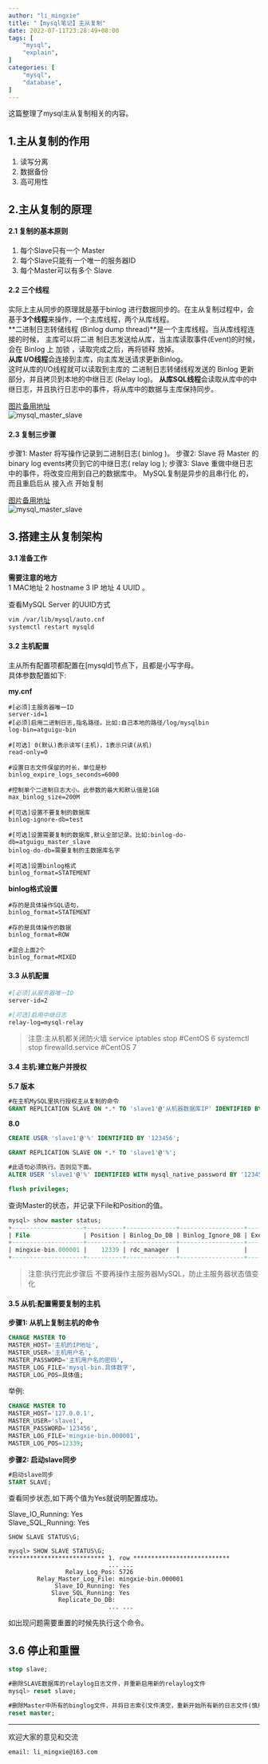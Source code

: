 ```yaml
---
author: "li_mingxie"
title: "【mysql笔记】主从复制"
date: 2022-07-11T23:28:49+08:00
tags: [
    "mysql",
    "explain",
]
categories: [
    "mysql",
    "database",
]
---
```


这篇整理了mysql主从复制相关的内容。   <!--more-->  

## 1.主从复制的作用

1. 读写分离
2. 数据备份
3. 高可用性

## 2.主从复制的原理

#### 2.1 复制的基本原则

1. 每个Slave只有一个 Master
2. 每个Slave只能有一个唯一的服务器ID
3. 每个Master可以有多个 Slave

#### 2.2 三个线程

实际上主从同步的原理就是基于binlog 进行数据同步的。在主从复制过程中，会基于**3个线程**来操作，一个主库线程，两个从库线程。  
**二进制日志转储线程 (Binlog dump thread)**是一个主库线程。当从库线程连接的时候，
主库可以将二进 制日志发送给从库，当主库读取事件(Event)的时候，会在 Binlog 上 加锁 ，读取完成之后，再将锁释 放掉。  
**从库 I/O线程**会连接到主库，向主库发送请求更新Binlog。  
这时从库的I/O线程就可以读取到主库的 二进制日志转储线程发送的 Binlog 更新部分，并且拷贝到本地的中继日志 (Relay log)。
**从库SQL线程**会读取从库中的中继日志，并且执行日志中的事件，将从库中的数据与主库保持同步。

[图片备用地址](https://limingxie.github.io/images/database/mysql/master_slave2.png)  
![mysql_master_slave](https://mingxie-blog.oss-cn-beijing.aliyuncs.com/image/database/mysql/master_slave2.png?x-oss-process=image/resize,w_700,m_lfit)

#### 2.3 复制三步骤

步骤1: Master 将写操作记录到二进制日志( binlog )。
步骤2: Slave 将 Master 的binary log events拷贝到它的中继日志( relay log );
步骤3: Slave 重做中继日志中的事件，将改变应用到自己的数据库中。 MySQL复制是异步的且串行化 的，而且重启后从 接入点 开始复制

[图片备用地址](https://limingxie.github.io/images/database/mysql/master_slave1.png)  
![mysql_master_slave](https://mingxie-blog.oss-cn-beijing.aliyuncs.com/image/database/mysql/master_slave1.png?x-oss-process=image/resize,w_700,m_lfit)

## 3.搭建主从复制架构

#### 3.1 准备工作

**需要注意的地方**  
1 MAC地址 2 hostname 3 IP 地址 4 UUID 。  

查看MySQL Server 的UUID方式

```bash
vim /var/lib/mysql/auto.cnf
systemctl restart mysqld
```

#### 3.2 主机配置

主从所有配置项都配置在[mysqld]节点下，且都是小写字母。  
具体参数配置如下:

**my.cnf**  

```
#[必须]主服务器唯一ID 
server-id=1
#[必须]启用二进制日志,指名路径。比如:自己本地的路径/log/mysqlbin 
log-bin=atguigu-bin

#[可选] 0(默认)表示读写(主机)，1表示只读(从机) 
read-only=0

#设置日志文件保留的时长，单位是秒 
binlog_expire_logs_seconds=6000

#控制单个二进制日志大小。此参数的最大和默认值是1GB 
max_binlog_size=200M

#[可选]设置不要复制的数据库 
binlog-ignore-db=test

#[可选]设置需要复制的数据库,默认全部记录。比如:binlog-do-db=atguigu_master_slave 
binlog-do-db=需要复制的主数据库名字

#[可选]设置binlog格式 
binlog_format=STATEMENT
```

**binlog格式设置**  

```
#存的是具体操作SQL语句，
binlog_format=STATEMENT 

#存的是具体操作的数据
binlog_format=ROW

#混合上面2个
binlog_format=MIXED
```

#### 3.3 从机配置

```bash
#[必须]从服务器唯一ID 
server-id=2

#[可选]启用中继日志 
relay-log=mysql-relay
```

> 注意:主从机都关闭防火墙
> service iptables stop #CentOS 6
> systemctl stop firewalld.service #CentOS 7

#### 3.4 主机:建立账户并授权

**5.7 版本**  

```sql
#在主机MySQL里执行授权主从复制的命令
GRANT REPLICATION SLAVE ON *.* TO 'slave1'@'从机器数据库IP' IDENTIFIED BY 'abc123';
```

**8.0**  

```sql
CREATE USER 'slave1'@'%' IDENTIFIED BY '123456';

GRANT REPLICATION SLAVE ON *.* TO 'slave1'@'%';

#此语句必须执行。否则见下面。
ALTER USER 'slave1'@'%' IDENTIFIED WITH mysql_native_password BY '123456';

flush privileges;
```

查询Master的状态，并记录下File和Position的值。

```sql
mysql> show master status;
+--------------------+----------+--------------+------------------+-------------------+
| File               | Position | Binlog_Do_DB | Binlog_Ignore_DB | Executed_Gtid_Set |
+--------------------+----------+--------------+------------------+-------------------+
| mingxie-bin.000001 |    12339 | rdc_manager  |                  |                   |
+--------------------+----------+--------------+------------------+-------------------+
```

>注意:执行完此步骤后 不要再操作主服务器MySQL，防止主服务器状态值变化

#### 3.5 从机:配置需要复制的主机

**步骤1: 从机上复制主机的命令**  

```sql
CHANGE MASTER TO
MASTER_HOST='主机的IP地址', 
MASTER_USER='主机用户名', 
MASTER_PASSWORD='主机用户名的密码', 
MASTER_LOG_FILE='mysql-bin.具体数字', 
MASTER_LOG_POS=具体值;
```

举例:

```sql
CHANGE MASTER TO
MASTER_HOST='127.0.0.1',
MASTER_USER='slave1',
MASTER_PASSWORD='123456',
MASTER_LOG_FILE='mingxie-bin.000001',
MASTER_LOG_POS=12339;
```

**步骤2: 启动slave同步**  

```sql
#启动slave同步 
START SLAVE;
```

查看同步状态,如下两个值为Yes就说明配置成功。  

Slave_IO_Running: Yes  
Slave_SQL_Running: Yes  

```
SHOW SLAVE STATUS\G;

mysql> SHOW SLAVE STATUS\G;
*************************** 1. row ***************************
                            ... ...
                Relay_Log_Pos: 5726
        Relay_Master_Log_File: mingxie-bin.000001
             Slave_IO_Running: Yes
            Slave_SQL_Running: Yes
              Replicate_Do_DB:
                            ... ...
```

如出现问题需要重置的时候先执行这个命令。  

## 3.6 停止和重置

```sql
stop slave;

#删除SLAVE数据库的relaylog日志文件，并重新启用新的relaylog文件
mysql> reset slave;

#删除Master中所有的binglog文件，并将日志索引文件清空，重新开始所有新的日志文件(慎用)
reset master; 
```

----------------------------------------------

欢迎大家的意见和交流

`email: li_mingxie@163.com`
